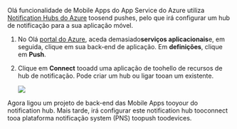 Olá funcionalidade de Mobile Apps do App Service do Azure utiliza [Notification Hubs do Azure] toosend pushes, pelo que irá configurar um hub de notificação para a sua aplicação móvel.

1. No Olá [portal do Azure], aceda demasiado**serviços aplicacionais**e, em seguida, clique em sua back-end de aplicação. Em **definições**, clique em **Push**.
2. Clique em **Connect** tooadd uma aplicação de toohello de recursos de hub de notificação. Pode criar um hub ou ligar tooan um existente.

    ![](./media/app-service-mobile-create-notification-hub/configure-hub-flow.png)

Agora ligou um projeto de back-end das Mobile Apps tooyour do notification hub. Mais tarde, irá configurar este notification hub tooconnect tooa plataforma notificação system (PNS) toopush toodevices.

[portal do Azure]: https://portal.azure.com/
[Notification Hubs do Azure]: https://azure.microsoft.com/en-us/documentation/articles/notification-hubs-push-notification-overview/
